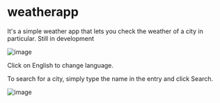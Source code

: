 # weatherapp
It's a simple weather app that lets you check the weather of a city in particular. Still in development

![image](https://user-images.githubusercontent.com/113635544/233452909-4e871bbb-bf8f-4e8e-8066-e4a1d31c4689.png)

Click on English to change language.

To search for a city, simply type the name in the entry and click Search.

![image](https://user-images.githubusercontent.com/113635544/233453219-ea421f12-e50f-4795-8f89-3804d761735d.png)
